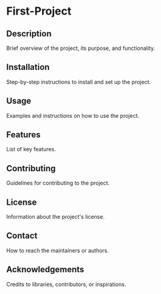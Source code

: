 # First-Project


## Description
Brief overview of the project, its purpose, and functionality.

## Installation
Step-by-step instructions to install and set up the project.

## Usage
Examples and instructions on how to use the project.

## Features
List of key features.

## Contributing
Guidelines for contributing to the project.

## License
Information about the project's license.

## Contact
How to reach the maintainers or authors.

## Acknowledgements
Credits to libraries, contributors, or inspirations.
